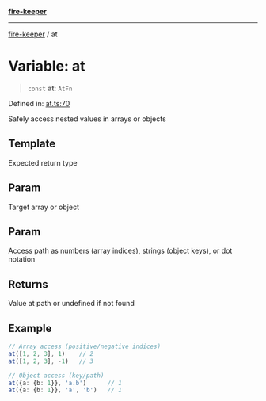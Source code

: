[**fire-keeper**](../README.md)

***

[fire-keeper](../README.md) / at

# Variable: at

> `const` **at**: `AtFn`

Defined in: [at.ts:70](https://github.com/phonowell/fire-keeper/blob/main/src/at.ts#L70)

Safely access nested values in arrays or objects

## Template

Expected return type

## Param

Target array or object

## Param

Access path as numbers (array indices), strings (object keys), or dot notation

## Returns

Value at path or undefined if not found

## Example

```ts
// Array access (positive/negative indices)
at([1, 2, 3], 1)    // 2
at([1, 2, 3], -1)   // 3

// Object access (key/path)
at({a: {b: 1}}, 'a.b')      // 1
at({a: {b: 1}}, 'a', 'b')   // 1
```

